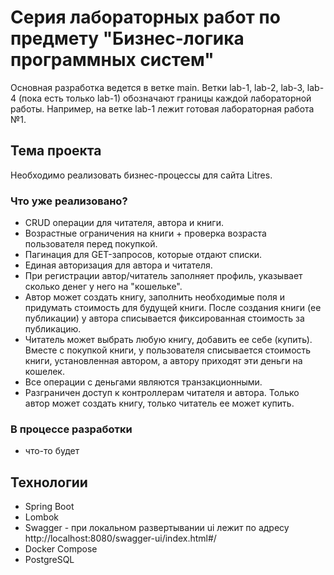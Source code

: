 # Серия лабораторных работ по предмету "Бизнес-логика программных систем"

Основная разработка ведется в ветке main. Ветки lab-1, lab-2, lab-3, lab-4 (пока есть только lab-1) обозначают границы каждой лабораторной работы. Например, на ветке lab-1 лежит готовая лабораторная работа №1.

## Тема проекта

Необходимо реализовать бизнес-процессы для сайта Litres. 

### Что уже реализовано?
- CRUD операции для читателя, автора и книги.
- Возрастные ограничения на книги + проверка возраста пользователя перед покупкой.
- Пагинация для GET-запросов, которые отдают списки.
- Единая авторизация для автора и читателя.
- При регистрации автор/читатель заполняет профиль, указывает сколько денег у него на "кошельке".
- Автор может создать книгу, заполнить необходимые поля и придумать стоимость для будущей книги. После создания книги (ее публикации) у автора списывается фиксированная стоимость за публикацию.
- Читатель может выбрать любую книгу, добавить ее себе (купить). Вместе с покупкой книги, у пользователя списывается стоимость книги, установленная автором, а автору приходят эти деньги на кошелек. 
- Все операции с деньгами являются транзакционными.
- Разграничен доступ к контроллерам читателя и автора. Только автор может создать книгу, только читатель ее может купить. 

### В процессе разработки
- что-то будет

## Технологии
- Spring Boot
- Lombok
- Swagger - при локальном развертывании ui лежит по адресу http://localhost:8080/swagger-ui/index.html#/
- Docker Compose
- PostgreSQL

